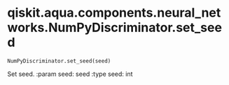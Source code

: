 # qiskit.aqua.components.neural\_networks.NumPyDiscriminator.set\_seed

`NumPyDiscriminator.set_seed(seed)`

Set seed. :param seed: seed :type seed: int
